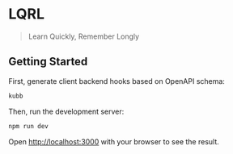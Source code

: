 # LQRL
> Learn Quickly, Remember Longly

## Getting Started

First, generate client backend hooks based on OpenAPI schema:

```bash
kubb
```

Then, run the development server:

```bash
npm run dev
```

Open [http://localhost:3000](http://localhost:3000) with your browser to see the result.

